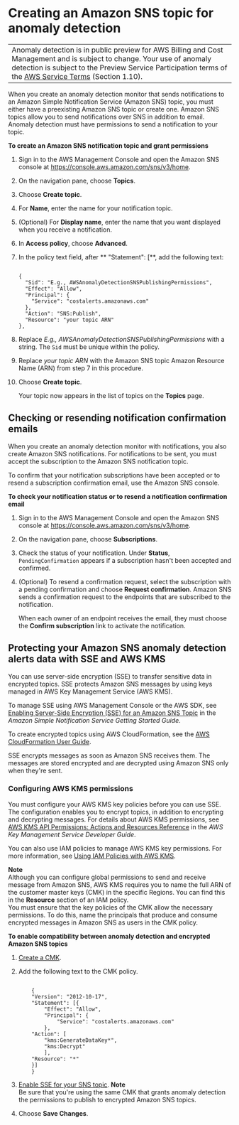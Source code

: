 # Creating an Amazon SNS topic for anomaly detection<a name="ad-SNS"></a>


|  | 
| --- |
| Anomaly detection is in public preview for AWS Billing and Cost Management and is subject to change\. Your use of anomaly detection is subject to the Preview Service Participation terms of the [AWS Service Terms](https://aws.amazon.com/service-terms/) \(Section 1\.10\)\. | 

When you create an anomaly detection monitor that sends notifications to an Amazon Simple Notification Service \(Amazon SNS\) topic, you must either have a preexisting Amazon SNS topic or create one\. Amazon SNS topics allow you to send notifications over SNS in addition to email\. Anomaly detection must have permissions to send a notification to your topic\. 

**To create an Amazon SNS notification topic and grant permissions**

1. Sign in to the AWS Management Console and open the Amazon SNS console at [https://console\.aws\.amazon\.com/sns/v3/home](https://console.aws.amazon.com/sns/v3/home)\.

1. On the navigation pane, choose **Topics**\.

1. Choose **Create topic**\.

1. For **Name**, enter the name for your notification topic\.

1. \(Optional\) For **Display name**, enter the name that you want displayed when you receive a notification\.

1. In **Access policy**, choose **Advanced**\.

1. In the policy text field, after ** "Statement": \[**, add the following text:

   ```
       
   {
     "Sid": "E.g., AWSAnomalyDetectionSNSPublishingPermissions",
     "Effect": "Allow",
     "Principal": {
       "Service": "costalerts.amazonaws.com"
     },
     "Action": "SNS:Publish",
     "Resource": "your topic ARN"
   },
   ```

1. Replace *E\.g\., AWSAnomalyDetectionSNSPublishingPermissions* with a string\. The `Sid` must be unique within the policy\.

1. Replace *your topic ARN* with the Amazon SNS topic Amazon Resource Name \(ARN\) from step 7 in this procedure\.

1. Choose **Create topic**\.

   Your topic now appears in the list of topics on the **Topics** page\.

## Checking or resending notification confirmation emails<a name="ad-confirm-subscription"></a>

When you create an anomaly detection monitor with notifications, you also create Amazon SNS notifications\. For notifications to be sent, you must accept the subscription to the Amazon SNS notification topic\.

To confirm that your notification subscriptions have been accepted or to resend a subscription confirmation email, use the Amazon SNS console\.

**To check your notification status or to resend a notification confirmation email**

1. Sign in to the AWS Management Console and open the Amazon SNS console at [https://console\.aws\.amazon\.com/sns/v3/home](https://console.aws.amazon.com/sns/v3/home)\.

1. On the navigation pane, choose **Subscriptions**\.

1. Check the status of your notification\. Under **Status**, `PendingConfirmation` appears if a subscription hasn't been accepted and confirmed\.

1. \(Optional\) To resend a confirmation request, select the subscription with a pending confirmation and choose **Request confirmation**\. Amazon SNS sends a confirmation request to the endpoints that are subscribed to the notification\.

   When each owner of an endpoint receives the email, they must choose the **Confirm subscription** link to activate the notification\.

## Protecting your Amazon SNS anomaly detection alerts data with SSE and AWS KMS<a name="protect-sns-sse"></a>

You can use server\-side encryption \(SSE\) to transfer sensitive data in encrypted topics\. SSE protects Amazon SNS messages by using keys managed in AWS Key Management Service \(AWS KMS\)\.

To manage SSE using AWS Management Console or the AWS SDK, see [Enabling Server\-Side Encryption \(SSE\) for an Amazon SNS Topic](https://docs.aws.amazon.com/sns/latest/dg/sns-tutorial-enable-encryption-for-topic.html) in the *Amazon Simple Notification Service Getting Started Guide*\.

To create encrypted topics using AWS CloudFormation, see the [AWS CloudFormation User Guide](https://docs.aws.amazon.com/AWSCloudFormation/latest/UserGuide/Welcome.html)\.

SSE encrypts messages as soon as Amazon SNS receives them\. The messages are stored encrypted and are decrypted using Amazon SNS only when they're sent\.

### Configuring AWS KMS permissions<a name="configure-kms-perm"></a>

You must configure your AWS KMS key policies before you can use SSE\. The configuration enables you to encrypt topics, in addition to encrypting and decrypting messages\. For details about AWS KMS permissions, see [AWS KMS API Permissions: Actions and Resources Reference](https://docs.aws.amazon.com/kms/latest/developerguide/kms-api-permissions-reference.html) in the *AWS Key Management Service Developer Guide*\.

You can also use IAM policies to manage AWS KMS key permissions\. For more information, see [Using IAM Policies with AWS KMS](https://docs.aws.amazon.com/kms/latest/developerguide/iam-policies.html)\.

**Note**  
Although you can configure global permissions to send and receive message from Amazon SNS, AWS KMS requires you to name the full ARN of the customer master keys \(CMK\) in the specific Regions\. You can find this in the **Resource** section of an IAM policy\.  
You must ensure that the key policies of the CMK allow the necessary permissions\. To do this, name the principals that produce and consume encrypted messages in Amazon SNS as users in the CMK policy\.<a name="enable-compatiblility"></a>

**To enable compatibility between anomaly detection and encrypted Amazon SNS topics**

1. [Create a CMK](https://docs.aws.amazon.com/kms/latest/developerguide/create-keys.html#create-keys-console)\.

1. Add the following text to the CMK policy\.

   ```
       
       {
       "Version": "2012-10-17",
       "Statement": [{
           "Effect": "Allow",
           "Principal": {
               "Service": "costalerts.amazonaws.com"
           },
       "Action": [
           "kms:GenerateDataKey*",
           "kms:Decrypt"
           ],
       "Resource": "*"
       }]
       }
   ```

1. [Enable SSE for your SNS topic](https://docs.aws.amazon.com/sns/latest/dg/sns-tutorial-enable-encryption-for-topic.html)\.
**Note**  
Be sure that you're using the same CMK that grants anomaly detection the permissions to publish to encrypted Amazon SNS topics\.

1. Choose **Save Changes**\.